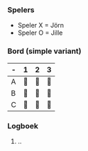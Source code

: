 ### Spelers
- Speler X = Jörn
- Speler O = Jille

### Bord (simple variant)
| - | 1 | 2 | 3 |
|---|---|---|---|
| A |🔲|🔲|🔲|
| B |🔲|🔲|🔲|
| C |🔲|🔲|🔲|

### Logboek
1. ..